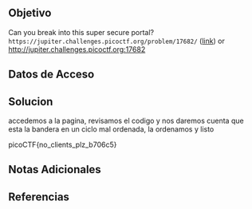 
## Objetivo

Can you break into this super secure portal? `https://jupiter.challenges.picoctf.org/problem/17682/` ([link](https://jupiter.challenges.picoctf.org/problem/17682/)) or http://jupiter.challenges.picoctf.org:17682

## Datos de Acceso

## Solucion
accedemos a la pagina, revisamos el codigo y nos daremos cuenta que esta la bandera en un ciclo mal ordenada, la ordenamos y listo

picoCTF{no_clients_plz_b706c5}
## Notas Adicionales

## Referencias